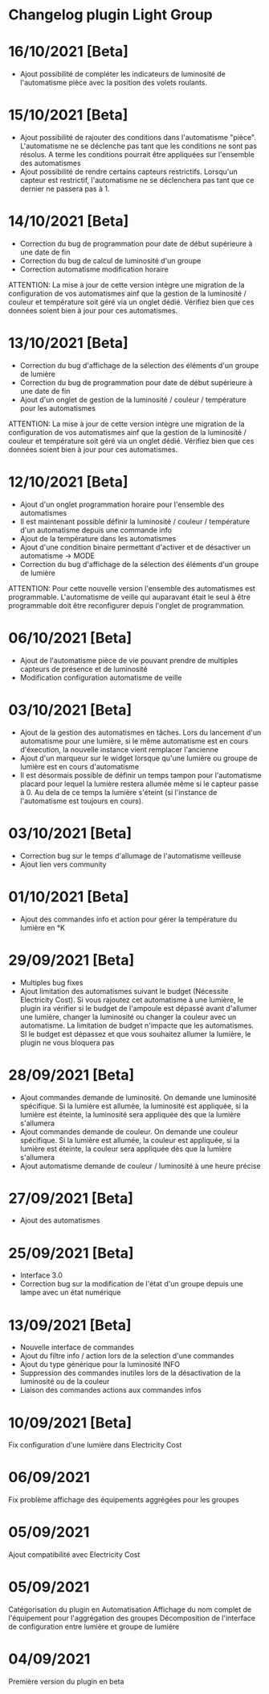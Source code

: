 # Changelog plugin Light Group

# 16/10/2021 [Beta]
- Ajout possibilité de compléter les indicateurs de luminosité de l'automatisme pièce avec la position des volets roulants.

# 15/10/2021 [Beta]
- Ajout possibilité de rajouter des conditions dans l'automatisme "pièce". L'automatisme ne se déclenche pas tant que les conditions ne sont pas résolus. A terme les conditions pourrait être appliquées sur l'ensemble des automatismes
- Ajout possibilité de rendre certains capteurs restrictifs. Lorsqu'un capteur est restrictif, l'automatisme ne se déclenchera pas tant que ce dernier ne passera pas à 1.

# 14/10/2021 [Beta]
- Correction du bug de programmation pour date de début supérieure à une date de fin
- Correction du bug de calcul de luminosité d'un groupe
- Correction automatisme modification horaire

ATTENTION: La mise à jour de cette version intègre une migration de la configuration de vos automatismes ainf que la gestion de la luminosité / couleur et température soit géré via un onglet dédié. Vérifiez bien que ces données soient bien à jour pour ces automatismes.

# 13/10/2021 [Beta]
- Correction du bug d'affichage de la sélection des éléments d'un groupe de lumière
- Correction du bug de programmation pour date de début supérieure à une date de fin
- Ajout d'un onglet de gestion de la luminosité / couleur / température pour les automatismes

ATTENTION: La mise à jour de cette version intègre une migration de la configuration de vos automatismes ainf que la gestion de la luminosité / couleur et température soit géré via un onglet dédié. Vérifiez bien que ces données soient bien à jour pour ces automatismes.

# 12/10/2021 [Beta]
- Ajout d'un onglet programmation horaire pour l'ensemble des automatismes
- Il est maintenant possible définir la luminosité / couleur / température d'un automatisme depuis une commande info
- Ajout de la température dans les automatismes
- Ajout d'une condition binaire permettant d'activer et de désactiver un automatisme -> MODE
- Correction du bug d'affichage de la sélection des éléments d'un groupe de lumière

ATTENTION: Pour cette nouvelle version l'ensemble des automatismes est programmable. L'automatisme de veille qui auparavant était le seul à être programmable doit être reconfigurer depuis l'onglet de programmation. 

# 06/10/2021 [Beta]

- Ajout de l'automatisme pièce de vie pouvant prendre de multiples capteurs de présence et de luminosité
- Modification configuration automatisme de veille


# 03/10/2021 [Beta]

- Ajout de la gestion des automatismes en tâches. Lors du lancement d'un automatisme pour une lumière, si le même automatisme est en cours d'éxecution, la nouvelle instance vient remplacer l'ancienne
- Ajout d'un marqueur sur le widget lorsque qu'une lumière ou groupe de lumière est en cours d'automatisme
- Il est désormais possible de définir un temps tampon pour l'automatisme placard pour lequel la lumière restera allumée même si le capteur passe à 0. Au dela de ce temps la lumière s'éteint (si l'instance de l'automatisme est toujours en cours).

# 03/10/2021 [Beta]

- Correction bug sur le temps d'allumage de l'automatisme veilleuse
- Ajout lien vers community


# 01/10/2021 [Beta]

- Ajout des commandes info et action pour gérer la température du lumière en °K

# 29/09/2021 [Beta]

- Multiples bug fixes
- Ajout limitation des automatismes suivant le budget (Nécessite Electricity Cost). Si vous rajoutez cet automatisme à une lumière, le plugin ira vérifier si le budget de l'ampoule est dépassé avant d'allumer une lumière, changer la luminosité ou changer la couleur avec un automatisme. La limitation de budget n'impacte que les automatismes. SI le budget est dépassez et que vous souhaitez allumer la lumière, le plugin ne vous bloquera pas

# 28/09/2021 [Beta]

- Ajout commandes demande de luminosité. On demande une luminosité spécifique. Si la lumière est allumée, la luminosité est appliquée, si la lumière est éteinte, la luminosité sera appliquée dès que la lumière s'allumera
- Ajout commandes demande de couleur. On demande une couleur spécifique. Si la lumière est allumée, la couleur est appliquée, si la lumière est éteinte, la couleur sera appliquée dès que la lumière s'allumera
- Ajout automatisme demande de couleur / luminosité à une heure précise

# 27/09/2021 [Beta]

- Ajout des automatismes

# 25/09/2021 [Beta]

- Interface 3.0
- Correction bug sur la modification de l'état d'un groupe depuis une lampe avec un état numérique

# 13/09/2021 [Beta]

- Nouvelle interface de commandes
- Ajout du filtre info / action lors de la selection d'une commandes
- Ajout du type générique pour la luminosité INFO
- Suppression des commandes inutiles lors de la désactivation de la luminosité ou de la couleur
- Liaison des commandes actions aux commandes infos

# 10/09/2021 [Beta]

Fix configuration d'une lumière dans Electricity Cost

# 06/09/2021

Fix problème affichage des équipements aggrégées pour les groupes

# 05/09/2021

Ajout compatibilité avec Electricity Cost

# 05/09/2021

Catégorisation du plugin en Automatisation
Affichage du nom complet de l'équipement pour l'aggrégation des groupes
Décomposition de l'interface de configuration entre lumière et groupe de lumière

# 04/09/2021

Première version du plugin en beta

